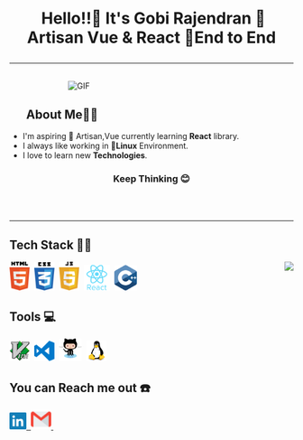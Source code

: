 # <p align="center">️ **Hello!!👋️ It's Gobi Rajendran** 🦄 Artisan Vue & React 🐧End to End </p>

---

</br>

<img align="right" alt="GIF" width="400" src="https://media.giphy.com/media/Vbn7PUTxaB6dVnVa2h/giphy.gif"/>

</br>

## &nbsp; &nbsp; &nbsp; **About Me**👨‍🎓️

- I'm aspiring 🔭️ Artisan,Vue currently learning **React** library.
- I always like working in 🐧️**Linux** Environment.
- I love to learn new **Technologies**.

### <p align="center">**Keep Thinking** 😊️ </p>

<!-- - 🌱 I’m currently learning ReactJs -->
<!-- - 👯 I’m looking to collaborate on ... -->
<!-- - 🤔 I’m looking for help with ... -->
<!-- - 💬 Ask me about ... -->
  <!-- - 😄 Pronouns: ... -->
  <!-- - ⚡ Fun fact: ... -->

 </br>
 </br>

---

## **Tech Stack** 👨‍💻️

 <img  align="right" src="https://github-readme-stats.vercel.app/api?username=githubgobi&show_icons=true&text_color=fff&icon_color=00C853&title_color=FF6F00&bg_color=000">

<img width="36px" alt="html" src="https://github.com/githubgobi/githubgobi/blob/master/assets/html5.svg">&nbsp;
<img width="36px" alt="css" src="https://github.com/githubgobi/githubgobi/blob/master/assets/css3.svg">&nbsp;
<img width="36px" alt="javascript" src="https://github.com/githubgobi/githubgobi/blob/master/assets/javascript.svg">&nbsp;
<img width="46px" alt="react" src="https://github.com/githubgobi/githubgobi/blob/master/assets/react.svg">&nbsp;
<img width="40px" alt="c++" src="https://github.com/githubgobi/githubgobi/blob/master/assets/c-plus.svg">&nbsp;

## **Tools** 💻️

<img width="36px" alt="vim" src="https://github.com/githubgobi/githubgobi/blob/master/assets/vim.svg">&nbsp;
<img width="36px" alt="vscode" src="https://github.com/githubgobi/githubgobi/blob/master/assets/visual-studio-code.svg">&nbsp;
<img width="40px" alt="github" src="https://github.com/githubgobi/githubgobi/blob/master/assets/github.svg">&nbsp;
<img width="36px" alt="linux" src="https://github.com/githubgobi/githubgobi/blob/master/assets/linux.svg">&nbsp;

## **You can Reach me out** ☎️

<a href="https://www.linkedin.com/in/gobi-rajendran-70205725">
        <img width="30px" alt="LinkedIn" src="https://github.com/githubgobi/githubgobi/blob/master/assets/linkedin.svg">&nbsp;
</a>

<a href="mailto:mailforgobi@gmail.com?subject=Hello%20Gobi">
        <img width="36px" alt="gmail" src="https://github.com/githubgobi/githubgobi/blob/master/assets/gmail.svg">&nbsp;
</a>

</br>
</br>

